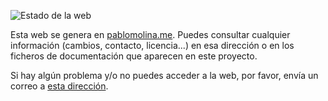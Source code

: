 ![Estado de la web](https://travis-ci.org/p2kmgcl/p2kmgcl.github.com.svg?branch=main)

Esta web se genera en [pablomolina.me](http://www.pablomolina.me). Puedes
consultar cualquier información (cambios, contacto, licencia...) en esa
dirección o en los ficheros de documentación que aparecen en este proyecto.

Si hay algún problema y/o no puedes acceder a la web, por favor, envía un correo
a [esta dirección](mailto:webissue@pablomolina.me).
